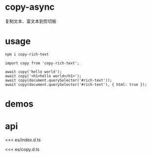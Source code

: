 # copy-async

复制文本、富文本到剪切板

# usage

```bash
npm i copy-rich-text
```

```js{3-6}
import copy from 'copy-rich-text';

await copy('hello world');
await copy('<h1>hello world</h1>');
await copy(document.querySelector('#rich-text'));
await copy(document.querySelector('#rich-text'), { html: true });
```

# demos

<demo src="./demos/1.vue" />

<demo src="./demos/3.tsx" title="复制图文内容" />

<demo src="./demos/2.tsx" title="传入 dom" />

# api

<<< es/index.d.ts

<<< es/copy.d.ts

```

```
